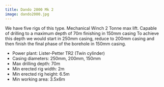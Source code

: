 ```yaml
---
title: Dando 2000 Mk 2
image: dando2000.jpg
---
```


We have five rigs of this type.
Mechanical Winch 2 Tonne max lift.
Capable of drilling to a maximum depth of 70m finishing in 150mm casing
To achieve this depth we would start in 250mm casing, reduce to 200mm casing and then finish the final phase of the borehole in 150mm casing.

- Power plant: Lister-Petter TR2 (Twin cylinder)
- Casing diameters: 250mm, 200mm, 150mm
- Max drilling depth: 70m
- Min erected rig width: 2m
- Min erected rig height: 6.5m
- Min working area: 3.5x6m
